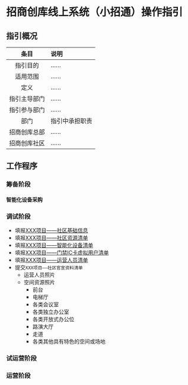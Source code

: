 # 招商创库线上系统（小招通）操作指引

## 指引概况

|条目|说明|
|:---:|:---|
|指引目的|……|
|适用范围|……|
|定义|……|
|指引主导部门|……|
|指引参与部门|……|
|部门|指引中承担职责|
|招商创库总部|……|
|招商创库社区|……|

## 工作程序

### 筹备阶段

#### 智能化设备采购

### 调试阶段

- 填报[XXX项目——社区基础信息]()
- 填报[XXX项目——社区资源清单]()
- 填报[XXX项目——智能化设备清单]()
- 填报[XXX项目——门禁IC卡虚拟用户清单]()
- 填报[XXX项目——运营人员清单]()
- 提交`XXX项目——社区官宣资料清单`
  - 运营人员照片
  - 空间资源照片
    - 前台
    - 电梯厅
    - 各类会议室
    - 各类独立办公室
    - 各类开放式办公位
    - 路演大厅
    - 走道
    - 各类其他具有特色的空间或场地

### 试运营阶段

### 运营阶段